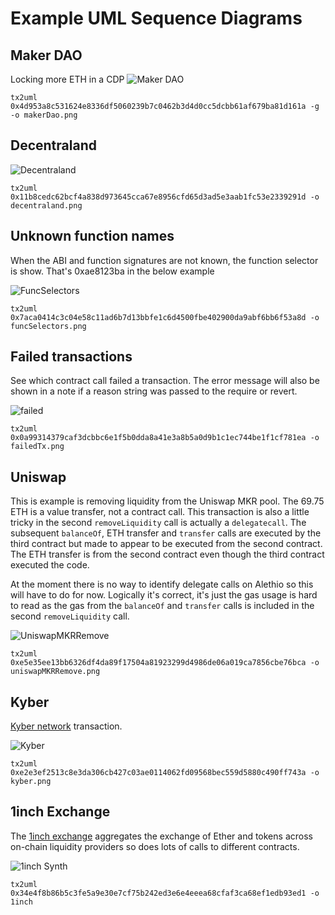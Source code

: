 # Example UML Sequence Diagrams

## Maker DAO

Locking more ETH in a CDP
![Maker DAO](./makerDao.png)

```
tx2uml 0x4d953a8c531624e8336df5060239b7c0462b3d4d0cc5dcbb61af679ba81d161a -g -o makerDao.png
```

## Decentraland

![Decentraland](./decentraland.png)

```
tx2uml 0x11b8cedc62bcf4a838d973645cca67e8956cfd65d3ad5e3aab1fc53e2339291d -o decentraland.png
```

## Unknown function names

When the ABI and function signatures are not known, the function selector is show. That's 0xae8123ba in the below example

![FuncSelectors](./funcSelectors.png)

```
tx2uml 0x7aca0414c3c04e58c11ad6b7d13bbfe1c6d4500fbe402900da9abf6bb6f53a8d -o funcSelectors.png
```

## Failed transactions

See which contract call failed a transaction. The error message will also be shown in a note if a reason string was passed to the require or revert.

![failed](./failedTx.png)

```
tx2uml 0x0a99314379caf3dcbbc6e1f5b0dda8a41e3a8b5a0d9b1c1ec744be1f1cf781ea -o failedTx.png
```

## Uniswap

This is example is removing liquidity from the Uniswap MKR pool. The 69.75 ETH is a value transfer, not a contract call.
This transaction is also a little tricky in the second `removeLiquidity` call is actually a `delegatecall`. The subsequent `balanceOf`, ETH transfer and `transfer` calls are executed by the third contract but made to appear to be executed from the second contract. The ETH transfer is from the second contract even though the third contract executed the code.

At the moment there is no way to identify delegate calls on Alethio so this will have to do for now. Logically it's correct, it's just the gas usage is hard to read as the gas from the `balanceOf` and `transfer` calls is included in the second `removeLiquidity` call.

![UniswapMKRRemove](./uniswapMKRRemove.png)

```
tx2uml 0xe5e35ee13bb6326df4da89f17504a81923299d4986de06a019ca7856cbe76bca -o uniswapMKRRemove.png
```

## Kyber

[Kyber network](https://kyber.network/) transaction.

![Kyber](./kyber.png)

```
tx2uml 0xe2e3ef2513c8e3da306cb427c03ae0114062fd09568bec559d5880c490ff743a -o kyber.png
```

## 1inch Exchange

The [1inch exchange](https://1inch.exchange/) aggregates the exchange of Ether and tokens across on-chain liquidity providers so does lots of calls to different contracts.

![1inch Synth](./1inchSynth.png)

```
tx2uml 0x34e4f8b86b5c3fe5a9e30e7cf75b242ed3e6e4eeea68cfaf3ca68ef1edb93ed1 -o 1inch
```
